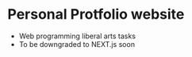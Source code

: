 # Personal Protfolio website

- Web programming liberal arts tasks
- To be downgraded to NEXT.js soon
